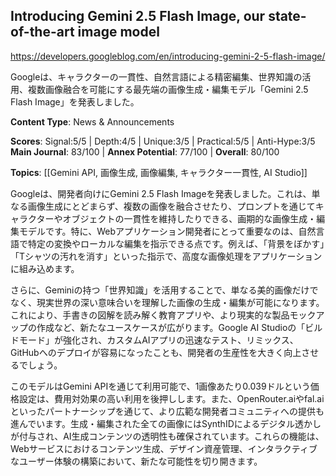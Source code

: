 ## Introducing Gemini 2.5 Flash Image, our state-of-the-art image model

https://developers.googleblog.com/en/introducing-gemini-2-5-flash-image/

Googleは、キャラクターの一貫性、自然言語による精密編集、世界知識の活用、複数画像融合を可能にする最先端の画像生成・編集モデル「Gemini 2.5 Flash Image」を発表しました。

**Content Type**: News & Announcements

**Scores**: Signal:5/5 | Depth:4/5 | Unique:3/5 | Practical:5/5 | Anti-Hype:3/5
**Main Journal**: 83/100 | **Annex Potential**: 77/100 | **Overall**: 80/100

**Topics**: [[Gemini API, 画像生成, 画像編集, キャラクター一貫性, AI Studio]]

Googleは、開発者向けにGemini 2.5 Flash Imageを発表しました。これは、単なる画像生成にとどまらず、複数の画像を融合させたり、プロンプトを通じてキャラクターやオブジェクトの一貫性を維持したりできる、画期的な画像生成・編集モデルです。特に、Webアプリケーション開発者にとって重要なのは、自然言語で特定の変換やローカルな編集を指示できる点です。例えば、「背景をぼかす」「Tシャツの汚れを消す」といった指示で、高度な画像処理をアプリケーションに組み込めます。

さらに、Geminiの持つ「世界知識」を活用することで、単なる美的画像だけでなく、現実世界の深い意味合いを理解した画像の生成・編集が可能になります。これにより、手書きの図解を読み解く教育アプリや、より現実的な製品モックアップの作成など、新たなユースケースが広がります。Google AI Studioの「ビルドモード」が強化され、カスタムAIアプリの迅速なテスト、リミックス、GitHubへのデプロイが容易になったことも、開発者の生産性を大きく向上させるでしょう。

このモデルはGemini APIを通じて利用可能で、1画像あたり0.039ドルという価格設定は、費用対効果の高い利用を後押しします。また、OpenRouter.aiやfal.aiといったパートナーシップを通じて、より広範な開発者コミュニティへの提供も進んでいます。生成・編集された全ての画像にはSynthIDによるデジタル透かしが付与され、AI生成コンテンツの透明性も確保されています。これらの機能は、Webサービスにおけるコンテンツ生成、デザイン資産管理、インタラクティブなユーザー体験の構築において、新たな可能性を切り開きます。